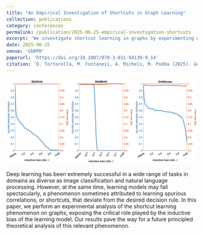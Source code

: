 ```yaml
---
title: "An Empirical Investigation of Shortcuts in Graph Learning"
collection: publications
category: conferences
permalink: /publication/2025-06-25-empirical-investigation-shortcuts
excerpt: 'We investigate shortcut learning in graphs by experimenting with adding training counterfactuals and shifting inductive bias.'
date: 2025-06-25
venue: 'GbRPR'
paperurl: 'https://doi.org/10.1007/978-3-031-94139-9_14'
citation: 'D. Tortorella, M. Fontanesi, A. Micheli, M. Podda (2025). &quot;An Empirical Investigation of Shortcuts in Graph Learning.&quot; <i>Graph-Based Representations in Pattern Recognition. GbRPR 2025.</i> LNCS vol. 15727, pp. 147-156.'
---
```


![Graphical abstract](/images/2025-06-25-empirical-investigation-shortcuts.png)

Deep learning has been extremely successful in a wide range of tasks in domains as diverse as image classification and natural language processing. However, at the same time, learning models may fail spectacularly, a phenomenon sometimes attributed to learning spurious correlations, or shortcuts, that deviate from the desired decision rule. In this paper, we perform an experimental analysis of the shortcut learning phenomenon on graphs, exposing the critical role played by the inductive bias of the learning model. Our results pave the way for a future principled theoretical analysis of this relevant phenomenon.